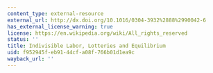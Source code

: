 ```yaml
---
content_type: external-resource
external_url: http://dx.doi.org/10.1016/0304-3932%2888%2990042-6
has_external_license_warning: true
license: https://en.wikipedia.org/wiki/All_rights_reserved
status: ''
title: Indivisible Labor, Lotteries and Equilibrium
uid: f952945f-eb91-44cf-a08f-766b01d1ea9c
wayback_url: ''
---
```

